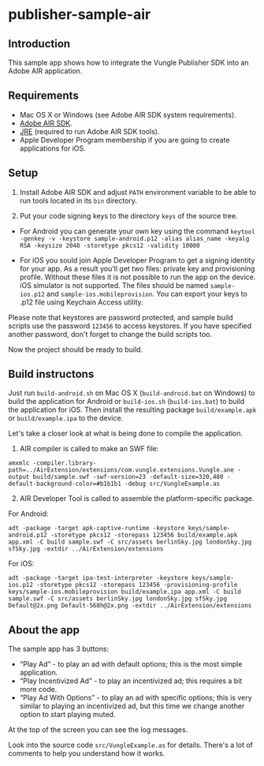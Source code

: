 # publisher-sample-air

## Introduction

This sample app shows how to integrate the Vungle Publisher SDK into an Adobe
AIR application.

## Requirements

* Mac OS X or Windows (see Adobe AIR SDK system requirements).
* [Adobe AIR SDK](http://www.adobe.com/devnet/air/air-sdk-download.html).
* [JRE](http://www.oracle.com/technetwork/java/javase/downloads/index.html) (required to run Adobe AIR SDK tools).
* Apple Developer Program membership if you are going to create applications for iOS.

## Setup

1. Install Adobe AIR SDK and adjust `PATH` environment variable to be able to run tools located in its `bin` directory.

2. Put your code signing keys to the directory `keys` of the source tree.

* For Android you can generate your own key using the command
`keytool -genkey -v -keystore sample-android.p12 -alias alias_name -keyalg RSA -keysize 2048 -storetype pkcs12 -validity 10000`

* For iOS you sould join Apple Developer Program to get a signing identity for your app. As a result you'll get two files: private key and provisioning profile. Without these files it is not possible to run the app on the device. iOS simulator is not supported. The files should be named `sample-ios.p12` and `sample-ios.mobileprovision`. You can export your keys to .p12 file using Keychain Access utility.

Please note that keystores are password protected, and sample build scripts use the password `123456` to access keystores. If you have specified another password, don't forget to change the build scripts too.

Now the project should be ready to build.

## Build instructons

Just run `build-android.sh` on Mac OS X (`build-android.bat` on Windows) to build the application for Android or `build-ios.sh` (`build-ios.bat`) to build the application for iOS. Then install the resulting package `build/example.apk` or `build/example.ipa` to the device.

Let's take a closer look at what is being done to compile the application.

1. AIR compiler is called to make an SWF file:

```
amxmlc -compiler.library-path=../AirExtension/extensions/com.vungle.extensions.Vungle.ane -output build/sample.swf -swf-version=23 -default-size=320,480 -default-background-color=#b1b1b1 -debug src/VungleExample.as
```

2. AIR Developer Tool is called to assemble the platform-specific package.

For Android:

```
adt -package -target apk-captive-runtime -keystore keys/sample-android.p12 -storetype pkcs12 -storepass 123456 build/example.apk app.xml -C build sample.swf -C src/assets berlinSky.jpg londonSky.jpg sfSky.jpg -extdir ../AirExtension/extensions
```

For iOS:

```
adt -package -target ipa-test-interpreter -keystore keys/sample-ios.p12 -storetype pkcs12 -storepass 123456 -provisioning-profile keys/sample-ios.mobileprovision build/example.ipa app.xml -C build sample.swf -C src/assets berlinSky.jpg londonSky.jpg sfSky.jpg Default@2x.png Default-568h@2x.png -extdir ../AirExtension/extensions
```

## About the app

The sample app has 3 buttons:

* “Play Ad” - to play an ad with default options; this is the most simple application.
* “Play Incentivized Ad” - to play an incentivized ad; this requires a bit more code.
* “Play Ad With Options” - to play an ad with specific options; this is very similar to playing an incentivized ad, but this time we change another option to start playing muted.

At the top of the screen you can see the log messages.

Look into the source code `src/VungleExample.as` for details. There's a lot of comments to help you understand how it works.

